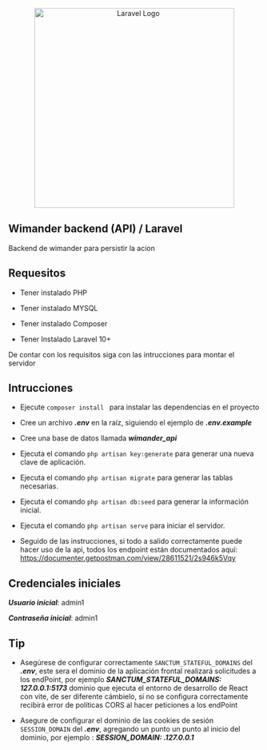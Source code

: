 <p align="center"><a href="https://laravel.com" target="_blank"><img src="https://raw.githubusercontent.com/laravel/art/master/logo-lockup/5%20SVG/2%20CMYK/1%20Full%20Color/laravel-logolockup-cmyk-red.svg" width="400" alt="Laravel Logo"></a></p>



## Wimander backend (API) / Laravel

Backend de wimander para persistir la acion

## Requesitos

- Tener instalado PHP

- Tener instalado MYSQL

- Tener instalado Composer

- Tener Instalado Laravel 10+

De contar con los requisitos siga con las intrucciones para montar el servidor

## Intrucciones

- Ejecute `composer install ` para instalar las dependencias en el proyecto

- Cree un archivo ***.env*** en la raíz, siguiendo el ejemplo de ***.env.example***

- Cree una base de datos llamada ***wimander_api***

- Ejecuta el comando ` php artisan key:generate ` para generar una nueva clave de aplicación.

- Ejecuta el comando ` php artisan migrate ` para generar las tablas necesarias.

- Ejecuta el comando ` php artisan db:seed ` para generar la información inicial.

- Ejecuta el comando ` php artisan serve ` para iniciar el servidor.



- Seguido de las instrucciones, si todo a salido correctamente puede hacer uso de la api, todos los endpoint están documentados aquí: https://documenter.getpostman.com/view/28611521/2s946k5Vqy

## Credenciales iniciales 
  ***Usuario inicial***: admin1
  
  ***Contraseña inicial***: admin1

## Tip

- Asegúrese de configurar correctamente `SANCTUM_STATEFUL_DOMAINS` del ***.env***, este sera el dominio de la aplicación frontal realizará solicitudes a los endPoint, por ejemplo  ***SANCTUM_STATEFUL_DOMAINS: 127.0.0.1:5173*** dominio que ejecuta el entorno de desarrollo de React con vite, de ser diferente cámbielo, si no se configura correctamente recibirá error de políticas CORS al hacer peticiones a los endPoint 

- Asegure de configurar el dominio de las cookies de sesión `SESSION_DOMAIN` del ***.env***, agregando un punto un punto al inicio del dominio, por ejemplo : ***SESSION_DOMAIN: .127.0.0.1***

